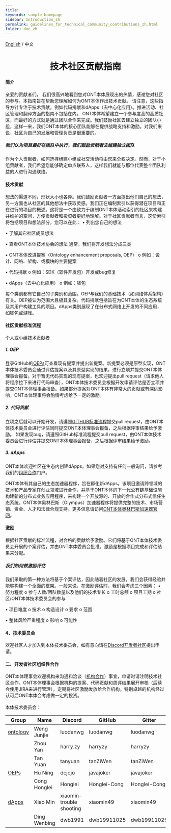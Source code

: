 ```yaml
---
title: 
keywords: sample homepage
sidebar: Introduction_zh
permalink: guidelines_for_technical_community_contributions_zh.html
folder: doc_zh
---
```


[English](./guidelines_for_technical_community_contributions_en.html) / 中文

<h1 align="center">技术社区贡献指南</h1>

#### 简介

亲爱的贡献者们，
我们很高兴地看到您对ONT本体展现出的热情，感谢您对社区的参与。本指南旨在帮助您理解如何为ONT本体作出技术贡献。
请注意，这些指导方针专注于技术贡献，例如代码捐献和dApps（去中心化应用）。推进活动、社区管理和翻译方面的指南不包括在内。
ONT本体希望建立一个参与度高的高质社区，而最好的方式就是通过团队合作来完成。我们鼓励社区去建立独立的团队小组，这样一来，我们ONT本体的核心团队能够在提供战略支持和激励。对我们来说，社区为自己的发展和管理负责是很重要的。

##### 我们认为项目最好在团队中执行，我们鼓励贡献者去组建独立团队

作为个人贡献者，如何选择组建小组或社交活动将由您来全权决定。然而，对于小组贡献者，我们希望您能够确定单点联系人，这样我们就能与那位代表整个团队利益的人进行沟通联络。

#### 技术贡献

想法的渠道不同，形状大小也各异。我们鼓励贡献者一方面提出他们自己的想法，另一方面也从社区的其他想法中获取灵感。我们正在编制索引以获得潜在项目和正在进行的项目的概述。这将是一个由致力于编制ONT本体活动索引的社区来构建并维护的空间，方便贡献者和投资者更好地理解。对于社区贡献者而言，这份索引将包括项目和想法部分，您可以在此：
•	列出您自己的想法

•	了解其它社区成员想法

•	查看ONT本体技术协会的想法
通常，我们将开发想法分成三类

•	ONT本体改进提案（Ontology enhancement proposals, OEP）
o	例如：设计、网络、架构、或模块的主要提案

•	代码捐献
o	例如：SDK（软件开发包）开发或bug修复

•	dApps（去中心化应用）
o	例如：钱包

每个类别都有它自己的子类别和范围。OEP与我们的基础技术（如网络体系架构）有关。OEP被认为范围大且极其复杂。代码捐献包括旨在为ONT本体的生态系统及其用户构建工具的项目。dApps类别展现了在分布式网络上开发的不同应用，如钱包或游戏。

#### 社区贡献标准流程

个人或小组技术贡献者

##### 1. OEP

登录GitHub的[OEPs](https://github.com/ontio/OEPs)可查看现有提案并提出新提案。新提案必须是原型实现，ONT本体技术委员会通过评估提案以及其原型实现的结果，进行立项并提交ONT本体理事会报备。对于暂无代码实现的现有提案，也欢迎提出pull request（请求他人将程序拉下来进行代码审查），ONT本体技术委员会根据开发申请评估是否立项并提交ONT本体理事会报备。如果部分提案对ONT本体有非常大的贡献或有深远影响，ONT本体理事将会酌情考虑给予一定的激励。

##### 2. 代码贡献

立项之后就可以开始开发，请遵照[GITHUB标准流程](https://help.github.com/)提交pull request，由ONT本体技术委员会进行评估同时提交ONT本体理事会报备，之后根据评审结果给予激励。
如果发现bug，请遵照GitHub标准流程提交pull request，由ONT本体技术委员会进行评估并提交ONT本体理事会报备，之后根据评审结果给予激励。

##### 3. dApps

ONT本体欢迎社区在生态内创建dApps。如果您对支持有任何一般询问，请参考我们的[组织合作](https://info.ont.io/cooperation/zh)门户。

ONT本体有其自己的生态加速器程序，旨在孵化新dApps。该项目邀请跨领域的技术和产品专家在创业领域进行合作，并基于ONT本体的下一代公有链基础设施构建新的分布式业务应用程序，来构建一个开放源的、开放的合作式分布式信任生态系统。ONT本体奥林巴斯（Olympus）加速器程序将提供完整的技术、市场营销、资金、人才和法律合规支持。更多信息请访问[ONT本体奥林巴斯加速器官网](https://info.ont.io/press/N0049/zh)。

#### 激励

根据社区贡献的标准流程，对合格的贡献给予激励。它们将基于ONT本体技术委员会开展的个案评估，并由ONT本体委员会批准。激励是根据项目完成和评估结果来分配。

##### 我们如何做激励评估

我们采取的第一种方法将基于个案评估，因此随着社区的发展，我们会获得经验并能够构建一个全面的框架。一般来说，在激励评估时，我们会考虑三个因素：
•	努力程度
o	参与人数/团队数量以及他们的技术专长
o	工时总额
o	项目工期
o	社区/ONT本体技术委员会的参与

•	项目难度
o	技术
o	构造设计
o	要求
o	范围

•	整体风险严重程度
o	影响
o	可能性

#### 4、技术委员会

欢迎社区人才加入到本体技术委员会，如有意向请在[Discord开发者社区](https://discord.gg/4TQujHj)提出申请。

#### 二、开发者社区组织性合作

ONT本体理事会欢迎机构来沟通和洽谈（[机构合作](https://info.ont.io/cooperation/en)）事宜，申请时请注明技术社区合作。ONT本体理事会根据机构的提案、代码贡献和周评结果展开审核（后续会使用JIRA来进行管理），定期将社区激励发放给合作机构。特别卓越的机构经过认可后ONT本体会考虑做一定的投资。
<br><br>
本体技术委员会：

| **Group**                                     | **Name**     | **Discord**              | **GitHub**   | **Gitter**   |
| --------------------------------------------- | ------------ | ------------------------ | ------------ | ------------ |
| [ontology](https://github.com/ontio/ontology) | Weng Junjie  | luodanwg                 | luodanwg     | luodanwg     |
|                                               | Zhou Yan     | harry.zy                 | harryzy      | harryzy      |
|                                               | Tan Yuan     | tanyuan                  | tanZiWen     | tanZiWen     |
| [OEPs](https://github.com/ontio/OEPs)         | Hu Ning      | dcjojo                   | javajoker    | javajoker    |
|                                               | Cong Honglei | Honglei                  | Honglei-Cong | Honglei-Cong |
| [dApps](https://github.com/ontio/ONTO)        | Xiao Min     | xiaomin-trouble shooting | xiaomin49    | xiaomin49    |
|                                               | Ding Wenbing | dwb1991                  | dwb19911025  | dwb19911025  |